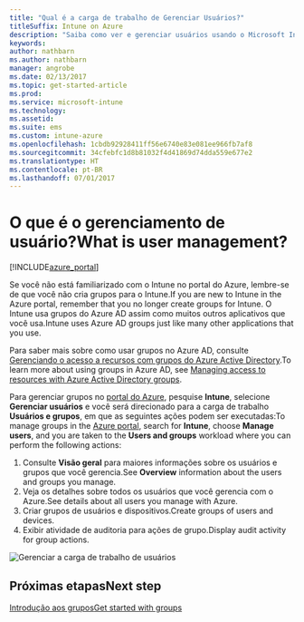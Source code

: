```yaml
---
title: "Qual é a carga de trabalho de Gerenciar Usuários?"
titleSuffix: Intune on Azure
description: "Saiba como ver e gerenciar usuários usando o Microsoft Intune e o Azure."
keywords: 
author: nathbarn
ms.author: nathbarn
manager: angrobe
ms.date: 02/13/2017
ms.topic: get-started-article
ms.prod: 
ms.service: microsoft-intune
ms.technology: 
ms.assetid: 
ms.suite: ems
ms.custom: intune-azure
ms.openlocfilehash: 1cbdb92928411ff56e6740e83e081ee966fb7af8
ms.sourcegitcommit: 34cfebfc1d8b81032f4d41869d74dda559e677e2
ms.translationtype: HT
ms.contentlocale: pt-BR
ms.lasthandoff: 07/01/2017
---
```

# <span data-ttu-id="6001d-103">O que é o gerenciamento de usuário?</span><span class="sxs-lookup"><span data-stu-id="6001d-103">What is user management?</span></span>
<a id="what-is-user-management" class="xliff"></a>


[!INCLUDE[azure_portal](./includes/azure_portal.md)]

<span data-ttu-id="6001d-104">Se você não está familiarizado com o Intune no portal do Azure, lembre-se de que você não cria grupos para o Intune.</span><span class="sxs-lookup"><span data-stu-id="6001d-104">If you are new to Intune in the Azure portal, remember that you no longer create groups for Intune.</span></span> <span data-ttu-id="6001d-105">O Intune usa grupos do Azure AD assim como muitos outros aplicativos que você usa.</span><span class="sxs-lookup"><span data-stu-id="6001d-105">Intune uses Azure AD groups just like many other applications that you use.</span></span>

<span data-ttu-id="6001d-106">Para saber mais sobre como usar grupos no Azure AD, consulte [Gerenciando o acesso a recursos com grupos do Azure Active Directory](https://docs.microsoft.com/azure/active-directory/active-directory-manage-groups).</span><span class="sxs-lookup"><span data-stu-id="6001d-106">To learn more about using groups in Azure AD, see [Managing access to resources with Azure Active Directory groups](https://docs.microsoft.com/azure/active-directory/active-directory-manage-groups).</span></span>

<span data-ttu-id="6001d-107">Para gerenciar grupos no [portal do Azure](https://portal.azure.com), pesquise **Intune**, selecione **Gerenciar usuários** e você será direcionado para a carga de trabalho **Usuários e grupos**, em que as seguintes ações podem ser executadas:</span><span class="sxs-lookup"><span data-stu-id="6001d-107">To manage groups in the [Azure portal](https://portal.azure.com), search for **Intune**, choose **Manage users**, and you are taken to the **Users and groups** workload where you can perform the following actions:</span></span>

1. <span data-ttu-id="6001d-108">Consulte **Visão geral** para maiores informações sobre os usuários e grupos que você gerencia.</span><span class="sxs-lookup"><span data-stu-id="6001d-108">See **Overview** information about the users and groups you manage.</span></span>
2. <span data-ttu-id="6001d-109">Veja os detalhes sobre todos os usuários que você gerencia com o Azure.</span><span class="sxs-lookup"><span data-stu-id="6001d-109">See details about all users you manage with Azure.</span></span>
3. <span data-ttu-id="6001d-110">Criar grupos de usuários e dispositivos.</span><span class="sxs-lookup"><span data-stu-id="6001d-110">Create groups of users and devices.</span></span>
4. <span data-ttu-id="6001d-111">Exibir atividade de auditoria para ações de grupo.</span><span class="sxs-lookup"><span data-stu-id="6001d-111">Display audit activity for group actions.</span></span>

![Gerenciar a carga de trabalho de usuários](./media/manage-users.png)


## <span data-ttu-id="6001d-113">Próximas etapas</span><span class="sxs-lookup"><span data-stu-id="6001d-113">Next step</span></span>
<a id="next-step" class="xliff"></a>

[<span data-ttu-id="6001d-114">Introdução aos grupos</span><span class="sxs-lookup"><span data-stu-id="6001d-114">Get started with groups</span></span>](groups-get-started.md)
